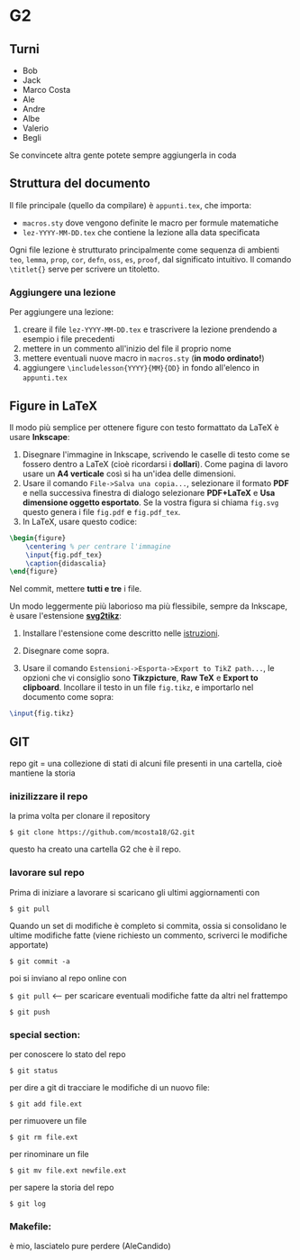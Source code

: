 # G2

## Turni

* Bob
* Jack
* Marco Costa
* Ale
* Andre
* Albe
* Valerio
* Begli

Se convincete altra gente potete sempre aggiungerla in coda

## Struttura del documento

Il file principale (quello da compilare) è `appunti.tex`, che importa:

* `macros.sty` dove vengono definite le macro per formule matematiche
* `lez-YYYY-MM-DD.tex` che contiene la lezione alla data specificata

Ogni file lezione è strutturato principalmente come sequenza di ambienti `teo`, `lemma`, `prop`, `cor`, `defn`, `oss`, `es`, `proof`, dal significato intuitivo. Il comando `\titlet{}` serve per scrivere un titoletto.

### Aggiungere una lezione

Per aggiungere una lezione:

1. creare il file `lez-YYYY-MM-DD.tex` e trascrivere la lezione prendendo a esempio i file precedenti
2. mettere in un commento all'inizio del file il proprio nome
3. mettere eventuali nuove macro in `macros.sty` (**in modo ordinato!**)
4. aggiungere `\includelesson{YYYY}{MM}{DD}` in fondo all'elenco in `appunti.tex`

## Figure in LaTeX

Il modo più semplice per ottenere figure con testo formattato da LaTeX è usare **Inkscape**:

1. Disegnare l'immagine in Inkscape, scrivendo le caselle di testo come se fossero dentro a LaTeX (cioè ricordarsi i **dollari**). Come pagina di lavoro usare un **A4 verticale** così si ha un'idea delle dimensioni.
2. Usare il comando `File->Salva una copia...`, selezionare il formato **PDF** e nella successiva finestra di dialogo selezionare **PDF+LaTeX** e **Usa dimensione oggetto esportato**. Se la vostra figura si chiama `fig.svg` questo genera i file `fig.pdf` e `fig.pdf_tex`.
3. In LaTeX, usare questo codice:

```latex
\begin{figure}
	\centering % per centrare l'immagine
	\input{fig.pdf_tex}
	\caption{didascalia}
\end{figure}
```

Nel commit, mettere **tutti e tre** i file.

Un modo leggermente più laborioso ma più flessibile, sempre da Inkscape, è usare l'estensione **[svg2tikz](https://github.com/kjellmf/svg2tikz)**:

1. Installare l'estensione come descritto nelle [istruzioni](https://github.com/kjellmf/svg2tikz/blob/master/docs/install.rst).

2. Disegnare come sopra.

3. Usare il comando `Estensioni->Esporta->Export to TikZ path...`, le opzioni che vi consiglio sono **Tikzpicture**, **Raw TeX** e **Export to clipboard**. Incollare il testo in un file `fig.tikz`, e importarlo nel documento come sopra:

```latex
\input{fig.tikz}
```

## GIT
repo git = una collezione di stati di alcuni file presenti in una cartella, cioè mantiene la storia

### inizilizzare il repo
la prima volta per clonare il repository

`$ git clone https://github.com/mcosta18/G2.git`

questo ha creato una cartella G2 che è il repo.

### lavorare sul repo

Prima di iniziare a lavorare si scaricano gli ultimi aggiornamenti con       

`$ git pull`

Quando un set di modifiche è completo si commita, ossia si consolidano le ultime modifiche fatte (viene richiesto un commento, scriverci le modifiche apportate)

`$ git commit -a` 

poi si inviano al repo online con

`$ git pull`     <-- per scaricare eventuali modifiche fatte da altri nel frattempo

`$ git push`



### special section:
per conoscere lo stato del repo

`$ git status`

per dire a git di tracciare le modifiche di un nuovo file:

`$ git add file.ext`

per rimuovere un file

`$ git rm file.ext`

per rinominare un file

`$ git mv file.ext newfile.ext`

per sapere la storia del repo 

`$ git log`


### Makefile:
è mio, lasciatelo pure perdere (AleCandido)
